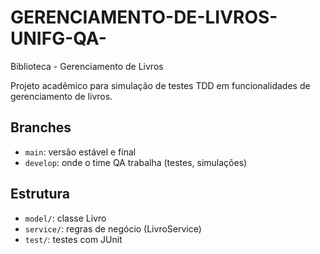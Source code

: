 # GERENCIAMENTO-DE-LIVROS-UNIFG-QA-

 Biblioteca - Gerenciamento de Livros

Projeto acadêmico para simulação de testes TDD em funcionalidades de gerenciamento de livros.

## Branches

- `main`: versão estável e final
- `develop`: onde o time QA trabalha (testes, simulações)

## Estrutura

- `model/`: classe Livro
- `service/`: regras de negócio (LivroService)
- `test/`: testes com JUnit